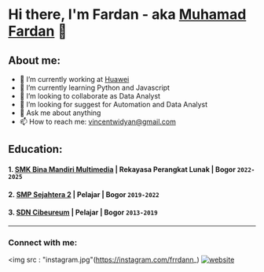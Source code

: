 # Hi there, I'm Fardan - aka [Muhamad Fardan](https://www.youtube.com/channel/UC22xix7qvwpYWnSQ5QEYtAQ) 👋
## About me:
- 🔭 I’m currently working at [Huawei](https://www.huawei.com/en/?ic_medium=direct&ic_source=surlent)
- 🌱 I’m currently learning Python and Javascript
- 👯 I’m looking to collaborate as Data Analyst
- 🤔 I’m looking for suggest for Automation and Data Analyst
- 💬 Ask me about anything
- 📫 How to reach me: vincentwidyan@gmail.com

## Education:

#### 1. [SMK Bina Mandiri Multimedia](http://smkbm3.sch.id) | Rekayasa Perangkat Lunak | Bogor `2022-2025`
#### 2. [SMP Sejahtera 2](https://instagram.com/smpsejahtera2cileungsi_?igshid=YmMyMTA2M2Y=) | Pelajar | Bogor `2019-2022`
#### 3. [SDN Cibeureum](http://sdncibeureumcileungsi.mysch.id/) | Pelajar | Bogor `2013-2019`

---
### Connect with me:

<img src : "instagram.jpg"(https://instagram.com/frrdann_)
[![website](./img/instagram-dark.svg)](https://instagram.com/frrdann_#gh-dark-mode-only)

[webdev]: https://github.com/vincentwidyan/vincentwidyan
